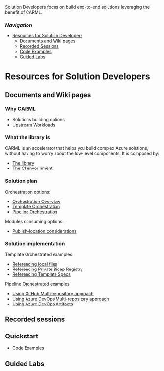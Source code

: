 Solution Developers focus on build end-to-end solutions leveraging the benefit of CARML.

### _Navigation_

- [Resources for Solution Developers](#resources-for-solution-developers)
  - [Documents and Wiki pages](#document-and-wiki-pages)
  - [Recorded Sessions](#recored-sessions)
  - [Code Examples](#code-examples)
  - [Guided Labs](#guided-labs)

# Resources for Solution Developers

## Documents and Wiki pages
### Why CARML
- Solutions building options
- [Upstream Workloads](https://github.com/azure/ResourceModules/wiki/Solution%20creation#upstream-workloads)
### What the library is
CARML is an accelerator that helps you build complex Azure solutions, without having to worry about the low-level components. It is composed by:
- [The library](https://github.com/azure/ResourceModules/wiki/The%20context%20-%20CARML%20library)
- [The CI envorinment](https://github.com/azure/ResourceModules/wiki/The%20context%20-%20CARML%20CI%20environment)
### Solution plan
Orchestration options:
- [Orchestration Overview](https://github.com/azure/ResourceModules/wiki/Solution%20creation#orchestration-overview)
- [Template Orchestration](https://github.com/azure/ResourceModules/wiki/Solution%20creation#template-orchestration)
- [Pipeline Orchestration](https://github.com/azure/ResourceModules/wiki/Solution%20creation#pipeline-orchestration)

Modules consuming options:
- [Publish-location considerations](https://github.com/azure/ResourceModules/wiki/Solution%20creation#publish-location-considerations)

### Solution implementation
Template Orchestrated examples
- [Referencing local files](https://github.com/azure/ResourceModules/wiki/Solution%20creation#local-files)
- [Referencing Private Bicep Registry](https://github.com/azure/ResourceModules/wiki/Solution%20creation#bicep-registry)
- [Referencing Template Specs](https://github.com/azure/ResourceModules/wiki/Solution%20creation#template-specs)

Pipeline Orchestrated examples
- [Using GitHub Multi-repository approach](https://github.com/azure/ResourceModules/wiki/Solution%20creation#using-github-multi-repository-approach)
- [Using Azure DevOps Multi-repository approach](https://github.com/azure/ResourceModules/wiki/Solution%20creation#using-azure-devops-multi-repository-approach)
- [Using Azure DevOps Artifacts](https://github.com/azure/ResourceModules/wiki/Solution%20creation#using-azure-devops-artifacts)

## Recorded sessions

## Quickstart
- Code Examples

## Guided Labs



